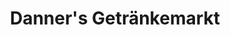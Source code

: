 ---
title: "Danner's Getränkemarkt"
url: /kirchheim-in-schwaben/danners-getraenkemarkt/
shop: Spirituosen
---